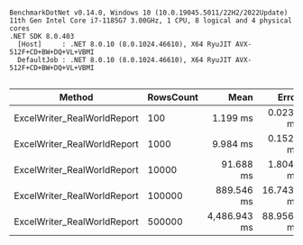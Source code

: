 ```

BenchmarkDotNet v0.14.0, Windows 10 (10.0.19045.5011/22H2/2022Update)
11th Gen Intel Core i7-1185G7 3.00GHz, 1 CPU, 8 logical and 4 physical cores
.NET SDK 8.0.403
  [Host]     : .NET 8.0.10 (8.0.1024.46610), X64 RyuJIT AVX-512F+CD+BW+DQ+VL+VBMI
  DefaultJob : .NET 8.0.10 (8.0.1024.46610), X64 RyuJIT AVX-512F+CD+BW+DQ+VL+VBMI


```
| Method                      | RowsCount | Mean         | Error      | StdDev      | Allocated |
|---------------------------- |---------- |-------------:|-----------:|------------:|----------:|
| ExcelWriter_RealWorldReport | 100       |     1.199 ms |  0.0238 ms |   0.0405 ms |  14.03 KB |
| ExcelWriter_RealWorldReport | 1000      |     9.984 ms |  0.1524 ms |   0.1351 ms |  13.95 KB |
| ExcelWriter_RealWorldReport | 10000     |    91.688 ms |  1.8040 ms |   3.0634 ms |  15.62 KB |
| ExcelWriter_RealWorldReport | 100000    |   889.546 ms | 16.7431 ms |  19.2814 ms |  30.66 KB |
| ExcelWriter_RealWorldReport | 500000    | 4,486.943 ms | 88.9566 ms | 158.1203 ms |  92.82 KB |
